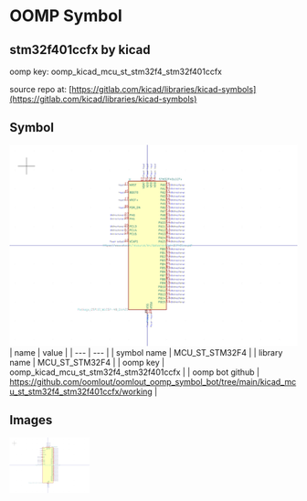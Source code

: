 # OOMP Symbol  
## stm32f401ccfx  by kicad  
  
oomp key: oomp_kicad_mcu_st_stm32f4_stm32f401ccfx  
  
source repo at: [https://gitlab.com/kicad/libraries/kicad-symbols](https://gitlab.com/kicad/libraries/kicad-symbols)  
## Symbol  
  
[![working.png](working_600.png)](working.png)  
| name | value | 
| --- | --- | 
| symbol name | MCU_ST_STM32F4 | 
| library name | MCU_ST_STM32F4 | 
| oomp key | oomp_kicad_mcu_st_stm32f4_stm32f401ccfx | 
| oomp bot github | https://github.com/oomlout/oomlout_oomp_symbol_bot/tree/main/kicad_mcu_st_stm32f4_stm32f401ccfx/working | 
## Images  
  
[![working.png](working_140.png)](working.png)  
